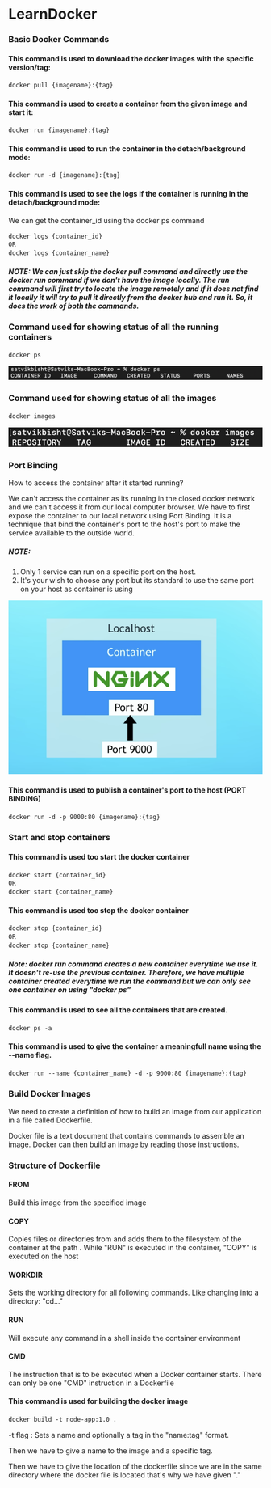 # LearnDocker

### Basic Docker Commands

#### This command is used to download the docker images with the specific version/tag:
```diff
docker pull {imagename}:{tag}
```
#### This command is used to create a container from the given image and start it:
```diff
docker run {imagename}:{tag}
```
#### This command is used to run the container in the detach/background mode:
```diff
docker run -d {imagename}:{tag}
```
#### This command is used to see the logs if the container is running in the detach/background mode:

We can get the container_id using the docker ps command
```diff
docker logs {container_id}
OR
docker logs {container_name}
```
##### NOTE: We can just skip the docker pull command and directly use the docker run command if we don't have the image locally. The run command will first try to locate the image remotely and if it does not find it locally it will try to pull it directly from the docker hub and run it. So, it does the work of both the commands.

### Command used for showing status of all the running containers
```diff
docker ps
```
![alt text](https://github.com/Satvik26/LearnDocker/blob/main/images/container_status.png)

### Command used for showing status of all the images
```diff
docker images
```
![alt text](https://github.com/Satvik26/LearnDocker/blob/main/images/images_status.png)

### Port Binding

How to access the container after it started running?

We can't access the container as its running in the closed docker network and we can't access it from our local computer browser. We have to first expose the container to our local network using Port Binding. It is a technique that bind the container's port to the host's port to make the service available to the outside world.

##### NOTE:

1. Only 1 service can run on a specific port on the host.
2. It's your wish to choose any port but its standard to use the same port on your host as container is using

![alt text](https://github.com/Satvik26/LearnDocker/blob/main/images/port_binding.png)

#### This command is used to publish a container's port to the host (PORT BINDING)
```diff
docker run -d -p 9000:80 {imagename}:{tag}
```
### Start and stop containers

#### This command is used too start the docker container
```diff
docker start {container_id}
OR
docker start {container_name}
```
#### This command is used too stop the docker container
```diff
docker stop {container_id}
OR
docker stop {container_name}
```
##### Note: docker run command creates a new container everytime we use it. It doesn't re-use the previous container. Therefore, we have multiple container created everytime we run the command but we can only see one container on using "docker ps"

#### This command is used to see all the containers that are created.
```diff
docker ps -a
```

#### This command is used to give the container a meaningfull name using the --name flag.
```diff
docker run --name {container_name} -d -p 9000:80 {imagename}:{tag}
```

### Build Docker Images

We need to create a definition of how to build an image from our application in a file called Dockerfile.

Docker file is a text document that contains commands to assemble an image.
Docker can then build an image by reading those instructions.

### Structure of Dockerfile

#### FROM
Build this image from the specified image

#### COPY
Copies files or directories from <src> and adds them to the filesystem of the container at the path <dest>.
While "RUN" is executed in the container, "COPY" is executed on the host

#### WORKDIR
Sets the working directory for all following commands.
Like changing into a directory: "cd..."

#### RUN
Will execute any command in a shell inside the container environment

#### CMD
The instruction that is to be executed when a Docker container starts.
There can only be one "CMD" instruction in a Dockerfile

#### This command is used for building the docker image
```diff
docker build -t node-app:1.0 .
```
-t flag : Sets a name and optionally a tag in the "name:tag" format.

Then we have to give a name to the image and a specific tag.

Then we have to give the location of the dockerfile since we are in the same directory where the docker file is located that's why we have given "."



